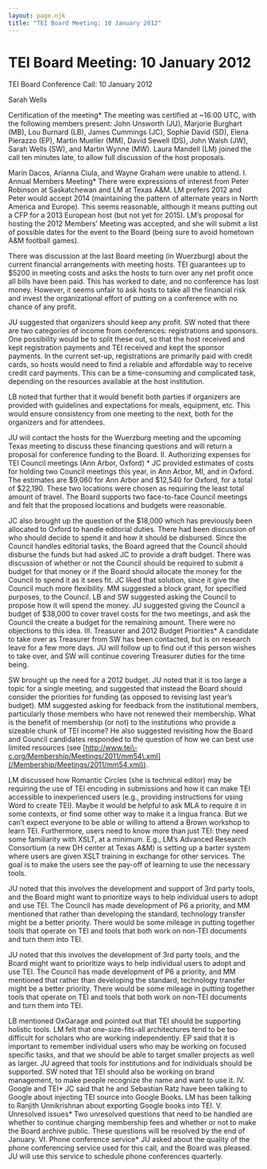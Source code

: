 ```yaml
---
layout: page.njk
title: "TEI Board Meeting: 10 January 2012"
---
```

# TEI Board Meeting: 10 January 2012







TEI Board Conference Call: 10 January 2012

Sarah Wells


Certification of the meeting* The meeting was certified at \~16:00 UTC, with the following members present:
 John Unsworth (JU), Marjorie Burghart (MB), Lou Burnard (LB), James Cummings (JC),
 Sophie David
 (SD), Elena Pierazzo (EP), Martin
 Mueller (MM), David Sewell (DS), John Walsh (JW), Sarah Wells (SW), and Martin Wynne
 (MW).
 Laura Mandell (LM) joined the call ten minutes late, to allow full
 discussion of the host proposals.


Marin Dacos, Arianna Ciula, and Wayne Graham were unable to attend.
I. Annual Members Meeting* There were expressions of interest from Peter Robinson at Saskatchewan and LM
 at Texas A\&M. LM prefers 2012 and Peter would accept 2014 (maintaining
 the pattern of alternate years in North America and Europe). This seems
 reasonable, although it means putting out a CFP for a 2013 European host
 (but not yet for 2015\). LM’s proposal for hosting the 2012 Members’ Meeting
 was accepted, and she will submit a list of possible dates for the event to
 the Board (being sure to avoid hometown A\&M football games). 


 There was discussion at the last Board meeting (in Wuerzburg) about the
 current financial arrangements with meeting hosts. TEI guarantees up to
 $5200 in meeting costs and asks the hosts to turn over any net profit once
 all bills have been paid. This has worked to date, and no conference has
 lost money. However, it seems unfair to ask hosts to take all the financial
 risk and invest the organizational effort of putting on a conference with no
 chance of any profit. 


 JU suggested that organizers should keep any profit. SW noted that there are
 two categories of income from conferences: registrations and sponsors. One
 possibility would be to split these out, so that the host received and kept
 registration payments and TEI received and kept the sponsor payments. In the
 current set\-up, registrations are primarily paid with credit cards, so hosts
 would need to find a reliable and affordable way to receive credit card
 payments. This can be a time\-consuming and complicated task, depending on
 the resources available at the host institution. 


LB noted that further that it would benefit both parties if organizers are
 provided with guidelines and expectations for meals, equipment, etc. This
 would ensure consistency from one meeting to the next, both for the
 organizers and for attendees. 


JU will contact the hosts for the Wuerzburg meeting and the upcoming Texas
 meeting to discuss these financing questions and will return a proposal for
 conference funding to the Board.
II. Authorizing expenses for TEI Council meetings (Ann Arbor, Oxford) * JC provided estimates of costs for holding two Council meetings this year, in
 Ann Arbor, MI, and in Oxford. The estimates are $9,060 for Ann Arbor and
 $12,540 for Oxford, for a total of $22,190\. These two locations were chosen
 as requiring the least total amount of travel. The Board supports two
 face\-to\-face Council meetings and felt that the proposed locations and
 budgets were reasonable. 


JC also brought up the question of the $18,000 which has previously been
 allocated to Oxford to handle editorial duties. There had been discussion of
 who should decide to spend it and how it should be disbursed. Since the
 Council handles editorial tasks, the Board agreed that the Council should
 disburse the funds but had asked JC to provide a draft budget. There was
 discussion of whether or not the Council should be required to submit a
 budget for that money or if the Board should allocate the money for the
 Council to spend it as it sees fit. JC liked that solution, since it give
 the Council much more flexibility. MM suggested a block grant, for specified
 purposes, to the Council. LB and SW suggested asking the Council to propose
 how it will spend the money. JU suggested giving the Council a budget of
 $38,000 to cover travel costs for the two meetings, and ask the
 Council the create a budget for the remaining amount. There were no
 objections to this idea.
III. Treasurer and 2012 Budget Priorities* A candidate to take over as Treasurer from SW has been contacted, but is on
 research leave for a few more days. JU will follow up to find out if this
 person wishes to take over, and SW will continue covering Treasurer duties
 for the time being.


SW brought up the need for a 2012 budget. JU noted that it is too large a
 topic for a single meeting, and suggested that instead the Board should consider 
 the priorities for funding (as opposed to revising last
 year’s budget). MM suggested asking for feedback from the institutional
 members, particularly those members who have not renewed their membership.
 What is the benefit of membership (or not) to the institutions who provide a
 sizeable chunk of TEI income? He also suggested revisiting how the Board and
 Council candidates responded to the question of how we can best use limited
 resources (see [http://www.tei\-c.org/Membership/Meetings/2011/mm54\.xml](/Membership/Meetings/2011/mm54.xml)).


LM discussed how Romantic Circles (she is technical editor) may be requiring the use
 of TEI encoding in
 submissions and how it can make TEI accessible to inexperienced users (e.g.,
 providing instructions for using Word to create TEI). Maybe it would be
 helpful to ask MLA to require it in some contexts, or find some other way to
 make it a lingua franca. But we can’t expect
 everyone to be able or willing to attend a Brown workshop to learn TEI. Furthermore,
 users need to
 know more than just TEI: they need some familiarity with XSLT, at a minimum.
 E.g., LM’s Advanced Research Consortium (a new DH center at Texas A\&M) is
 setting up a barter system where users are given XSLT training in exchange
 for other services. The goal is to make the users see the pay\-off of
 learning to use the necessary tools. 


JU noted that this involves the development and support of 3rd party tools, and the
 Board
 might want to prioritize ways to help individual users to adopt and use TEI.
 The Council has made development of P6 a priority, and MM mentioned that
 rather than developing the standard, technology transfer might be a better
 priority. There would be some mileage in putting together tools that operate
 on TEI and tools that both work on non\-TEI documents and turn them into TEI. 


JU noted that this involves the development of 3rd party tools, and the Board
 might want to prioritize ways to help individual users to adopt and use TEI.
 The Council has made development of P6 a priority, and MM mentioned that
 rather than developing the standard, technology transfer might be a better
 priority. There would be some mileage in putting together tools that operate
 on TEI and tools that both work on non\-TEI documents and turn them into TEI. 


LB mentioned OxGarage and pointed out that TEI should be supporting holistic
 tools. LM felt that one\-size\-fits\-all architectures tend to be too difficult
 for scholars who are working independently. EP said that it is important to
 remember individual users who may be working on focused specific tasks, and
 that we should be able to target smaller projects as well as larger. JU
 agreed that tools for institutions and for individuals should be supported.
 SW noted that TEI should also be working on brand management, to make people
 recognize the name and want to use it.
IV. Google and TEI* JC said that he and Sebastian Ratz have been talking to Google about
 injecting TEI source into Google Books. LM has been talking to Ranjith
 Unnikrishnan about exporting Google books into TEI.
V. Unresolved issues* Two unresolved questions that need to be handled are whether to continue
 charging membership fees and whether or not to make the Board archive
 public. These questions will be resolved by the end of January.
VI. Phone conference service* JU asked about the quality of the phone conferencing service used for this
 call, and the Board was pleased. JU will use this service to schedule phone
 conferences quarterly.




